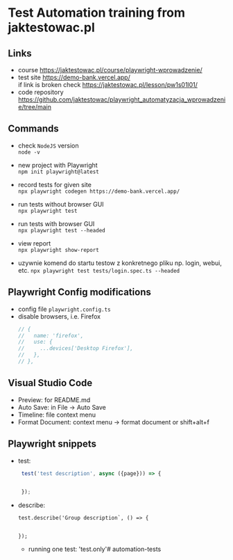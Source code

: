 # Test Automation training from jaktestowac.pl

## Links
- course https://jaktestowac.pl/course/playwright-wprowadzenie/
- test site https://demo-bank.vercel.app/  
if link is broken check https://jaktestowac.pl/lesson/pw1s01l01/
- code repository https://github.com/jaktestowac/playwright_automatyzacja_wprowadzenie/tree/main

## Commands
- check `NodeJS` version  
`node -v`
- new project with Playwright  
`npm init playwright@latest`
- record tests for given site  
`npx playwright codegen https://demo-bank.vercel.app/`
- run tests without browser GUI  
`npx playwright test`
- run tests with browser GUI  
`npx playwright test --headed`
- view report  
`npx playwright show-report`

- uzywnie komend do startu testow z konkretnego pliku np. login, webui, etc.
`npx playwright test tests/login.spec.ts --headed`

## Playwright Config modifications
- config file `playwright.config.ts`
- disable browsers, i.e. Firefox  
    ```javascript
    // {
    //   name: 'firefox',
    //   use: {
    //     ...devices['Desktop Firefox'],
    //   },
    // },
    ```


## Visual Studio Code
- Preview: for README.md
- Auto Save: in File            -> Auto Save
- Timeline: file context menu
- Format Document: context menu -> format document or shift+alt+f

## Playwright snippets
- test:
   ```javascript
    test('test description', async ({page})) => {


    });
    ```

- describe:
    ```javasrcipt
    test.describe('Group description`, () => {


    });
    ```

    - running one test: 'test.only'#   a u t o m a t i o n - t e s t s  
 